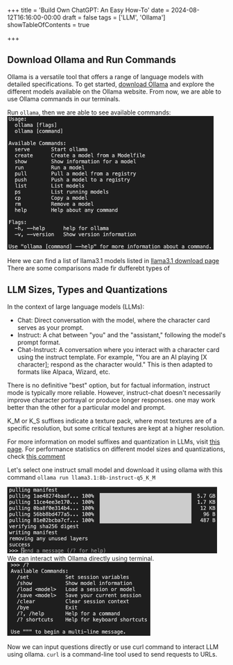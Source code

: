 +++
title = 'Build Own ChatGPT: An Easy How-To'
date = 2024-08-12T16:16:00-00:00
draft = false
tags = ['LLM', 'Ollama']
showTableOfContents = true

+++


## Download Ollama and Run Commands

Ollama is a versatile tool that offers a range of language models with detailed specifications. To get started, [download Ollama](https://ollama.com/download) and explore the different models available on the Ollama website. From now, we are able to use Ollama commands in our terminals. 

Run `ollama`, then we are able to see available commands:
![ollama_command.png](ollama_command.png)

Here we can find a list of llama3.1 models listed in [llama3.1 download page](https://ollama.com/library/llama3.1:8b-instruct-q4_K_M/blobs/11ce4ee3e170) There are some comparisons made fir dufferebt types of

## LLM Sizes, Types and Quantizations

In the context of large language models (LLMs):

- Chat: Direct conversation with the model, where the character card serves as your prompt.
- Instruct: A chat between "you" and the "assistant," following the model's prompt format.
- Chat-Instruct: A conversation where you interact with a character card using the instruct template. For example, "You are an AI playing [X character]; respond as the character would." This is then adapted to formats like Alpaca, Wizard, etc.

There is no definitive "best" option, but for factual information, instruct mode is typically more reliable. However, instruct-chat doesn't necessarily improve character portrayal or produce longer responses. one may work better than the other for a particular model and prompt.

K_M or K_S suffixes indicate a texture pack, where most textures are of a specific resolution, but some critical textures are kept at a higher resolution.

For more information on model suffixes and quantization in LLMs, visit [this page](https://www.reddit.com/r/LocalLLaMA/comments/17lavtr/how_do_i_choose_the_llama_model_its_so_confusing/). For performance statistics on different model sizes and quantizations, check [this comment](https://github.com/ggerganov/llama.cpp/pull/1684#issuecomment-1579252501) 


Let's select one instruct small model and download it using ollama with this command `ollama run llama3.1:8b-instruct-q5_K_M`

![download_llama3_model.png](download_llama3_model.png) 
We can interact with Ollama directly using terminal. 
![commands_llama3_model.png](commands_llama3_model.png) 

Now we can input questions directly or use curl command to interact LLM using ollama. 
`curl` is a command-line tool used to send requests to URLs.